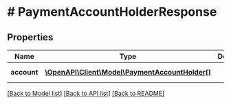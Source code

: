 # # PaymentAccountHolderResponse

## Properties

Name | Type | Description | Notes
------------ | ------------- | ------------- | -------------
**account** | [**\OpenAPI\Client\Model\PaymentAccountHolder[]**](PaymentAccountHolder.md) |  | [optional] [readonly]

[[Back to Model list]](../../README.md#models) [[Back to API list]](../../README.md#endpoints) [[Back to README]](../../README.md)
